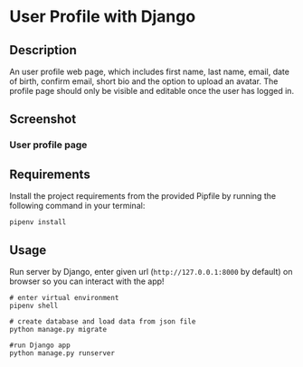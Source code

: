 # User Profile with Django
## Description
An user profile web page, which includes first name, last name, email, date of birth, confirm email, short bio and the option to upload an avatar. The profile page should only be visible and editable once the user has logged in.

## Screenshot
### User profile page


## Requirements
Install the project requirements from the provided Pipfile by running the following command in your terminal:
```
pipenv install
```

## Usage
Run server by Django, enter given url (`http://127.0.0.1:8000` by default) on browser so you can interact with the app!

```
# enter virtual environment
pipenv shell

# create database and load data from json file
python manage.py migrate

#run Django app
python manage.py runserver
```
